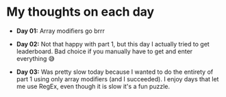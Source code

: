 # My thoughts on each day

- **Day 01:** Array modifiers go brrr

- **Day 02:** Not that happy with part 1, but this day I actually tried to get leaderboard. Bad choice if you manually have to get and enter everything 😅

- **Day 03:** Was pretty slow today because I wanted to do the entirety of part 1 using only array modifiers (and I succeeded). I enjoy days that let me use RegEx, even though it is slow it's a fun puzzle.